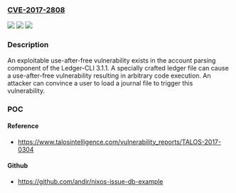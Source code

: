 ### [CVE-2017-2808](https://cve.mitre.org/cgi-bin/cvename.cgi?name=CVE-2017-2808)
![](https://img.shields.io/static/v1?label=Product&message=Ledger%20CLI&color=blue)
![](https://img.shields.io/static/v1?label=Version&message=Ledger%20HEAD%20Ledger%203.1.%20&color=brightgreen)
![](https://img.shields.io/static/v1?label=Vulnerability&message=arbitrary%20code%20execution&color=brightgreen)

### Description

An exploitable use-after-free vulnerability exists in the account parsing component of the Ledger-CLI 3.1.1. A specially crafted ledger file can cause a use-after-free vulnerability resulting in arbitrary code execution. An attacker can convince a user to load a journal file to trigger this vulnerability.

### POC

#### Reference
- https://www.talosintelligence.com/vulnerability_reports/TALOS-2017-0304

#### Github
- https://github.com/andir/nixos-issue-db-example

